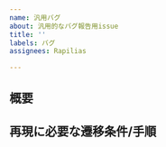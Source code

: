 ```yaml
---
name: 汎用バグ
about: 汎用的なバグ報告用issue
title: ''
labels: バグ
assignees: Rapilias

---
```


## 概要

## 再現に必要な遷移条件/手順
